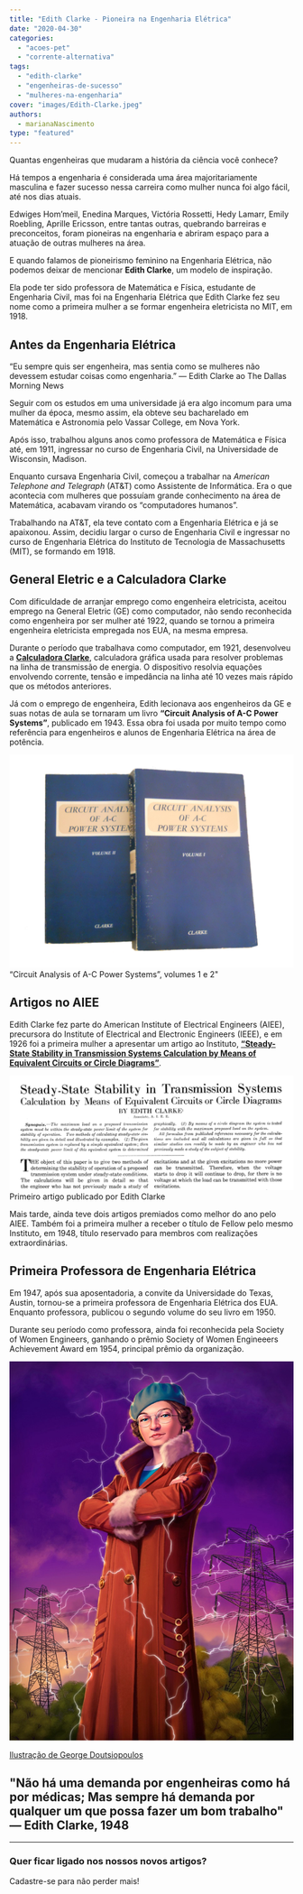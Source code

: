```yaml
---
title: "Edith Clarke - Pioneira na Engenharia Elétrica"
date: "2020-04-30"
categories: 
  - "acoes-pet"
  - "corrente-alternativa"
tags: 
  - "edith-clarke"
  - "engenheiras-de-sucesso"
  - "mulheres-na-engenharia"
cover: "images/Edith-Clarke.jpeg"
authors:
  - marianaNascimento
type: "featured"
---
```


Quantas engenheiras que mudaram a história da ciência você conhece?

Há tempos a engenharia é considerada uma área majoritariamente masculina e fazer sucesso nessa carreira como mulher nunca foi algo fácil, até nos dias atuais.

Edwiges Hom’meil, Enedina Marques, Victória Rossetti, Hedy Lamarr, Emily Roebling, Aprille Ericsson, entre tantas outras, quebrando barreiras e preconceitos, foram pioneiras na engenharia e abriram espaço para a atuação de outras mulheres na área.

E quando falamos de pioneirismo feminino na Engenharia Elétrica, não podemos deixar de mencionar **Edith Clarke**, um modelo de inspiração.

Ela pode ter sido professora de Matemática e Física, estudante de Engenharia Civil, mas foi na Engenharia Elétrica que Edith Clarke fez seu nome como a primeira mulher a se formar engenheira eletricista no MIT, em 1918.

## Antes da Engenharia Elétrica

“Eu sempre quis ser engenheira, mas sentia como se mulheres não devessem estudar coisas como engenharia.” — Edith Clarke ao The Dallas Morning News

Seguir com os estudos em uma universidade já era algo incomum para uma mulher da época, mesmo assim, ela obteve seu bacharelado em Matemática e Astronomia pelo Vassar College, em Nova York.

Após isso, trabalhou alguns anos como professora de Matemática e Física até, em 1911, ingressar no curso de Engenharia Civil, na Universidade de Wisconsin, Madison.

Enquanto cursava Engenharia Civil, começou a trabalhar na _American Telephone and Telegraph_ (AT&T) como Assistente de Informática. Era o que acontecia com mulheres que possuíam grande conhecimento na área de Matemática, acabavam virando os “computadores humanos”.

Trabalhando na AT&T, ela teve contato com a Engenharia Elétrica e já se apaixonou. Assim, decidiu largar o curso de Engenharia Civil e ingressar no curso de Engenharia Elétrica do Instituto de Tecnologia de Massachusetts (MIT), se formando em 1918.

## General Eletric e a Calculadora Clarke

Com dificuldade de arranjar emprego como engenheira eletricista, aceitou emprego na General Eletric (GE) como computador, não sendo reconhecida como engenheira por ser mulher até 1922, quando se tornou a primeira engenheira eletricista empregada nos EUA, na mesma empresa.

Durante o período que trabalhava como computador, em 1921, desenvolveu a [**Calculadora Clarke**](https://patents.google.com/patent/US1552113A/en), calculadora gráfica usada para resolver problemas na linha de transmissão de energia. O dispositivo resolvia equações envolvendo corrente, tensão e impedância na linha até 10 vezes mais rápido que os métodos anteriores.

Já com o emprego de engenheira, Edith lecionava aos engenheiros da GE e suas notas de aula se tornaram um livro **“Circuit Analysis of A-C Power Systems”**, publicado em 1943. Essa obra foi usada por muito tempo como referência para engenheiros e alunos de Engenharia Elétrica na área de potência.

![“Circuit Analysis of A-C Power Systems”, volumes 1 e 2"](images/“Circuit-Analysis-of-A-C-Power-Systems”-volumes-1-e-2.png)
“Circuit Analysis of A-C Power Systems”, volumes 1 e 2"

## Artigos no AIEE

Edith Clarke fez parte do American Institute of Electrical Engineers (AIEE), precursora do Institute of Electrical and Electronic Engineers (IEEE), e em 1926 foi a primeira mulher a apresentar um artigo ao Instituto, [**“Steady-State Stability in Transmission Systems Calculation by Means of Equivalent Circuits or Circle Diagrams”**](https://ieeexplore.ieee.org/document/5061206).

![](images/Edith-Clarke-Artigo.png) Primeiro artigo publicado por Edith Clarke

Mais tarde, ainda teve dois artigos premiados como melhor do ano pelo AIEE. Também foi a primeira mulher a receber o título de Fellow pelo mesmo Instituto, em 1948, título reservado para membros com realizações extraordinárias.

## Primeira Professora de Engenharia Elétrica

Em 1947, após sua aposentadoria, a convite da Universidade do Texas, Austin, tornou-se a primeira professora de Engenharia Elétrica dos EUA. Enquanto professora, publicou o segundo volume do seu livro em 1950.

Durante seu período como professora, ainda foi reconhecida pela Society of Women Engineers, ganhando o prêmio Society of Women Engineeers Achievement Award em 1954, principal prêmio da organização.

![](images/Edith-Clarke-2.jpeg)

[Ilustração de George Doutsiopoulos](https://www.artstation.com/georgedoutsiopoulos)

## "Não há uma demanda por engenheiras como há por médicas; Mas sempre há demanda por qualquer um que possa fazer um bom trabalho" — Edith Clarke, 1948

* * *

### Quer ficar ligado nos nossos novos artigos?

Cadastre-se para não perder mais!
